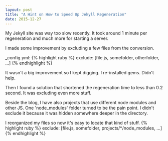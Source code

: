 ```yaml
---
layout: post
title: "A Hint on How to Speed Up Jekyll Regeneration"
date: 2015-12-27
---
```


My Jekyll site was way too slow recently.
It took around 1 minute per regeneration and much more for starting a server. 

I made some improvement by excluding a few files from the conversion.

_config.yml:
{% highlight ruby %}
exclude: [file.js, somefolder, otherfolder, ...]
{% endhighlight %}

It wasn't a big improvement so I kept digging.
I re-installed gems.
Didn't help.

Then I found a solution that shortened the regeneration time to less than 0.2 second.
It was excluding even more stuff.

Beside the blog,
I have also projects that use different node modules and other JS.
One 'node_modules' folder turned to be the pain point. I didn't exclude it because
it was hidden somewhere deeper in the directory.

I reorganized my files so now it's easy to locate that kind of stuff.
{% highlight ruby %}
exclude: [file.js, somefolder, projects/*/node_modules, ...]
{% endhighlight %}


